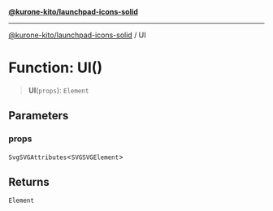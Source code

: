 [**@kurone-kito/launchpad-icons-solid**](../README.md)

***

[@kurone-kito/launchpad-icons-solid](../globals.md) / UI

# Function: UI()

> **UI**(`props`): `Element`

## Parameters

### props

`SvgSVGAttributes`\<`SVGSVGElement`\>

## Returns

`Element`
